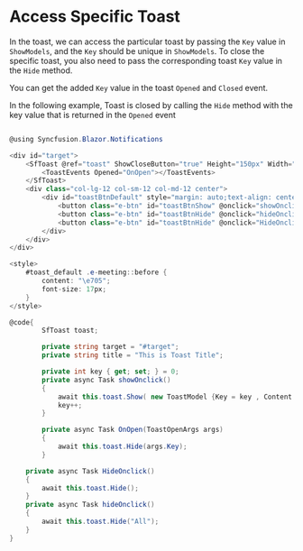# Access Specific Toast

In the toast, we can access the particular toast by passing the `Key` value in `ShowModels`, and the `Key` should be unique in `ShowModels`. To close the specific toast, you also need to pass the corresponding toast `Key` value in the `Hide` method.

You can get the added `Key` value in the toast `Opened` and `Closed` event.

In the following example, Toast is closed by calling the `Hide` method with the key value that is returned in the `Opened` event

```csharp

@using Syncfusion.Blazor.Notifications

<div id="target">
    <SfToast @ref="toast" ShowCloseButton="true" Height="150px" Width="200px" Timeout="60" Target="@target" Icon="e-meeting" Title="@title" >
        <ToastEvents Opened="OnOpen"></ToastEvents>
    </SfToast>
    <div class="col-lg-12 col-sm-12 col-md-12 center">
        <div id="toastBtnDefault" style="margin: auto;text-align: center">
            <button class="e-btn" id="toastBtnShow" @onclick="showOnclick">Show Toasts</button>
            <button class="e-btn" id="toastBtnHide" @onclick="hideOnclick">Hide All</button>
            <button class="e-btn" id="toastBtnHide" @onclick="HideOnclick">Hide</button>
        </div>
    </div>
</div>

<style>
    #toast_default .e-meeting::before {
        content: "\e705";
        font-size: 17px;
    }
</style>

@code{
        SfToast toast;

        private string target = "#target";
        private string title = "This is Toast Title";

        private int key { get; set; } = 0;
        private async Task showOnclick()
        {
            await this.toast.Show( new ToastModel {Key = key , Content = key.ToString() , Timeout = 10000 });
            key++;
        }

        private async Task OnOpen(ToastOpenArgs args)
        {
            await this.toast.Hide(args.Key);
        }

    private async Task HideOnclick()
    {
        await this.toast.Hide();
    }
    private async Task hideOnclick()
    {
        await this.toast.Hide("All");
    }
}

```
